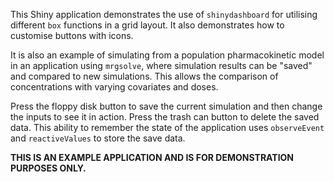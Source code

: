 This Shiny application demonstrates the use of `shinydashboard` for utilising
different `box` functions in a grid layout. It also demonstrates how to 
customise buttons with icons. 

It is also an example of simulating from a population pharmacokinetic model in 
an application using `mrgsolve`, where simulation results can be "saved" and 
compared to new simulations. This allows the comparison of concentrations
with varying covariates and doses.

Press the floppy disk button to save the current simulation and
then change the inputs to see it in action. Press the trash can button to
delete the saved data. This ability to remember the state of the application
uses `observeEvent` and `reactiveValues` to store the save data.

**THIS IS AN EXAMPLE APPLICATION AND IS FOR DEMONSTRATION PURPOSES ONLY.**